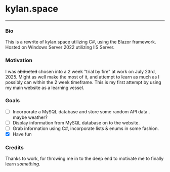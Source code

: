 # kylan.space
---
### Bio
This is a rewrite of kylan.space utilizing C#, using the Blazor framework. Hosted on Windows Server 2022 utilizing IIS Server. 

### Motivation
I was ~~abducted~~ chosen into a 2 week "trial by fire" at work on July 23rd, 2025. Might as well make the most of it, and attempt to learn as much as I possibly can within the 2 week timeframe. This is my first attempt by using my main website as a learning vessel.

### Goals
 - [ ] Incorporate a MySQL database and store some random API data.. maybe weather?
 - [ ] Display information from MySQL database on to the website.
 - [ ] Grab information using C#, incorporate lists & enums in some fashion.
 - [X] Have fun

### Credits
Thanks to work, for throwing me in to the deep end to motivate me to finally learn *something*.
